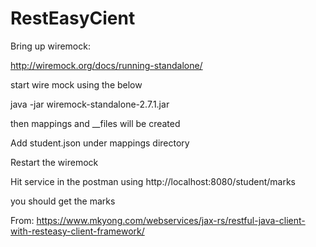 # RestEasyCient

Bring up wiremock:

http://wiremock.org/docs/running-standalone/

start wire mock using the below 

java -jar wiremock-standalone-2.7.1.jar

then mappings and __files will be created

Add student.json under mappings directory

Restart the wiremock

Hit service in the postman using http://localhost:8080/student/marks

you should get the marks


From: https://www.mkyong.com/webservices/jax-rs/restful-java-client-with-resteasy-client-framework/
